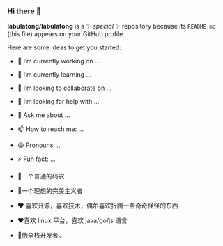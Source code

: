 ### Hi there 👋

**labulatong/labulatong** is a ✨ _special_ ✨ repository because its `README.md` (this file) appears on your GitHub profile.

Here are some ideas to get you started:

- 🔭 I’m currently working on ...
- 🌱 I’m currently learning ...
- 👯 I’m looking to collaborate on ...
- 🤔 I’m looking for help with ...
- 💬 Ask me about ...
- 📫 How to reach me: ...
- 😄 Pronouns: ...
- ⚡ Fun fact: ...

- 🤔一个普通的码农
- 🌱一个理想的完美主义者
- ❤️ 喜欢开源，喜欢技术，偶尔喜欢折腾一些奇奇怪怪的东西
- ❤️喜欢 linux 平台，喜欢 java/go/js 语言
- 🔭伪全栈开发者。
